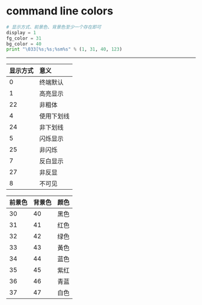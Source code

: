 command line colors
===================

```python
# 显示方式、前景色、背景色至少一个存在即可
display = 1
fg_color = 31
bg_color = 40
print "\033[%s;%s;%sm%s" % (1, 31, 40, 123)
```

---
|显示方式|意义      |
|:------|:--------|
|0      |终端默认  |
|1      |高亮显示  |
|22     |非粗体    |
|4      |使用下划线|
|24     |非下划线  |
|5      |闪烁显示  |
|25     |非闪烁    |
|7      |反白显示  |
|27     |非反显    |
|8      |不可见    |

|前景色|背景色|颜色|
|:----|:----|:--|
|30   |40   |黑色|
|31   |41   |红色|
|32   |42   |绿色|
|33   |43   |黃色|
|34   |44   |蓝色|
|35   |45   |紫红|
|36   |46   |青蓝|
|37   |47   |白色|
